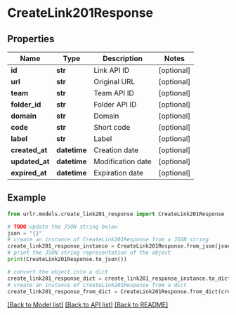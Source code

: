 # CreateLink201Response


## Properties

Name | Type | Description | Notes
------------ | ------------- | ------------- | -------------
**id** | **str** | Link API ID | [optional] 
**url** | **str** | Original URL | [optional] 
**team** | **str** | Team API ID | [optional] 
**folder_id** | **str** | Folder API ID | [optional] 
**domain** | **str** | Domain | [optional] 
**code** | **str** | Short code | [optional] 
**label** | **str** | Label | [optional] 
**created_at** | **datetime** | Creation date | [optional] 
**updated_at** | **datetime** | Modification date | [optional] 
**expired_at** | **datetime** | Expiration date | [optional] 

## Example

```python
from urlr.models.create_link201_response import CreateLink201Response

# TODO update the JSON string below
json = "{}"
# create an instance of CreateLink201Response from a JSON string
create_link201_response_instance = CreateLink201Response.from_json(json)
# print the JSON string representation of the object
print(CreateLink201Response.to_json())

# convert the object into a dict
create_link201_response_dict = create_link201_response_instance.to_dict()
# create an instance of CreateLink201Response from a dict
create_link201_response_from_dict = CreateLink201Response.from_dict(create_link201_response_dict)
```
[[Back to Model list]](../README.md#documentation-for-models) [[Back to API list]](../README.md#documentation-for-api-endpoints) [[Back to README]](../README.md)


